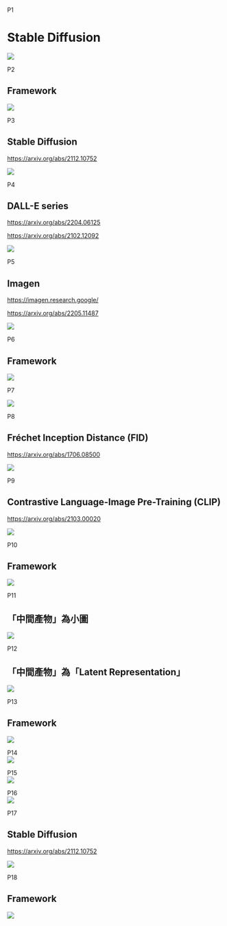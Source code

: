 P1   
# Stable Diffusion

![](./assets/lhy2-1.png) 

P2   
## Framework 

![](./assets/lhy2-2.png) 

P3   
## Stable Diffusion 

<https://arxiv.org/abs/2112.10752>  

![](./assets/lhy2-3.png) 

P4   
## DALL-E series 
<https://arxiv.org/abs/2204.06125>

<https://arxiv.org/abs/2102.12092>

![](./assets/lhy2-4.png) 


P5   
## Imagen 

<https://imagen.research.google/>

<https://arxiv.org/abs/2205.11487>


![](./assets/lhy2-5.png) 

P6   
## Framework 

![](./assets/lhy2-6.png) 

P7   

![](./assets/lhy2-7.png) 

P8   
## Fréchet Inception Distance (FID)

<https://arxiv.org/abs/1706.08500>


![](./assets/lhy2-8.png) 

P9   
## Contrastive Language-Image Pre-Training (CLIP) 

<https://arxiv.org/abs/2103.00020>

![](./assets/lhy2-9.png) 

P10   
## Framework

![](./assets/lhy2-10.png) 


P11  
## 「中間產物」為小圖

![](./assets/lhy2-11.png) 

P12   
## 「中間產物」為「Latent Representation」

![](./assets/lhy2-12.png) 

P13   
## Framework 

![](./assets/lhy2-13.png) 

P14   
![](./assets/lhy2-14.png) 


P15   
![](./assets/lhy2-15.png) 

P16   
![](./assets/lhy2-16.png) 


P17   
## Stable Diffusion 

<https://arxiv.org/abs/2112.10752>

![](./assets/lhy2-17.png) 

P18   
## Framework 

![](./assets/lhy2-18.png) 
